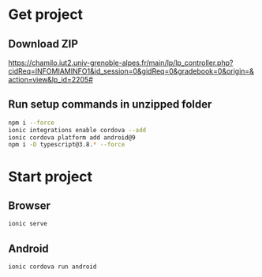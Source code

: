 # Get project
## Download ZIP
https://chamilo.iut2.univ-grenoble-alpes.fr/main/lp/lp_controller.php?cidReq=INFOMIAMINFO1&id_session=0&gidReq=0&gradebook=0&origin=&action=view&lp_id=2205#
## Run setup commands in unzipped folder
```bash
npm i --force
ionic integrations enable cordova --add
ionic cordova platform add android@9
npm i -D typescript@3.8.* --force
```

# Start project

## Browser
```bash
ionic serve
```
## Android
```bash
ionic cordova run android
```
